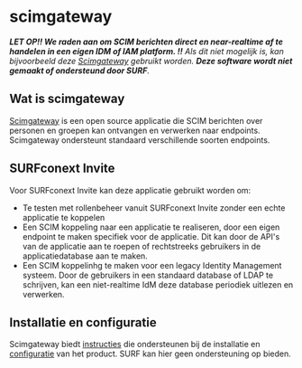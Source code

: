 # scimgateway

***LET OP!! We raden aan om SCIM berichten direct en near-realtime af te
handelen in een eigen IDM of IAM platform. !!**
Als dit niet mogelijk is, kan bijvoorbeeld deze [Scimgateway](https://github.com/jelhub/scimgateway)
gebruikt worden. **Deze software wordt niet gemaakt of ondersteund door SURF**.*

## Wat is scimgateway

[Scimgateway](https://github.com/jelhub/scimgateway) is een open source
applicatie die SCIM berichten over personen en groepen kan ontvangen en
verwerken naar endpoints. Scimgateway ondersteunt standaard verschillende
soorten endpoints.

## SURFconext Invite

Voor SURFconext Invite kan deze applicatie gebruikt worden om:

- Te testen met rollenbeheer vanuit SURFconext Invite zonder een echte
applicatie te koppelen
- Een SCIM koppeling naar een applicatie te realiseren, door een eigen
endpoint te maken specifiek voor de applicatie. Dit kan door de API's van
de applicatie aan te roepen of rechtstreeks gebruikers in de applicatiedatabase
aan te maken.
- Een SCIM koppelinhg te maken voor een legacy Identity Management systeem.
Door de gebruikers in een standaard database of LDAP te schrijven, kan een
niet-realtime IdM deze database periodiek uitlezen en verwerken.

## Installatie en configuratie

Scimgateway biedt [instructies](https://github.com/jelhub/scimgateway?tab=readme-ov-file#installation) die ondersteunen bij
de installatie en [configuratie](https://github.com/jelhub/scimgateway?tab=readme-ov-file#configuration) van het product. SURF kan hier geen ondersteuning op bieden.
